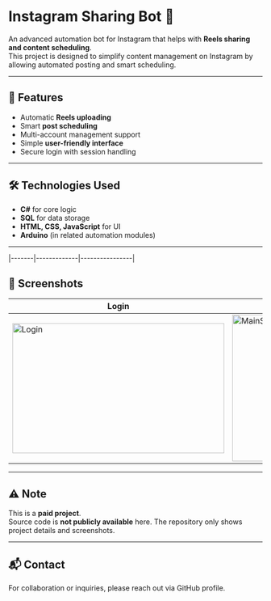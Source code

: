 # Instagram Sharing Bot 🚀

An advanced automation bot for Instagram that helps with **Reels sharing and content scheduling**.  
This project is designed to simplify content management on Instagram by allowing automated posting and smart scheduling.  

---

## 🔑 Features
- Automatic **Reels uploading**  
- Smart **post scheduling**  
- Multi-account management support  
- Simple **user-friendly interface**  
- Secure login with session handling  

---

## 🛠️ Technologies Used
- **C#** for core logic  
- **SQL** for data storage  
- **HTML, CSS, JavaScript** for UI  
- **Arduino** (in related automation modules)  

---

|-------|-------------|----------------|
## 📸 Screenshots  

| Login | Main Screen | Start |
|-------|-------------|-------|
| <img width="420" height="257" alt="Login" src="https://github.com/user-attachments/assets/f24a87e5-fb42-467d-9485-e82c6689663d" /> | <img width="420" height="290" alt="MainScreen" src="https://github.com/user-attachments/assets/aecb3faa-2dd9-41a3-ac70-956defc12ea0" /> | <img width="420" height="290" alt="Start" src="https://github.com/user-attachments/assets/8b0fcc9d-8cce-4c38-acfd-0ddbd32f0559" /> |

---

## ⚠️ Note
This is a **paid project**.  
Source code is **not publicly available** here. The repository only shows project details and screenshots.  

---

## 📬 Contact
For collaboration or inquiries, please reach out via GitHub profile.  
